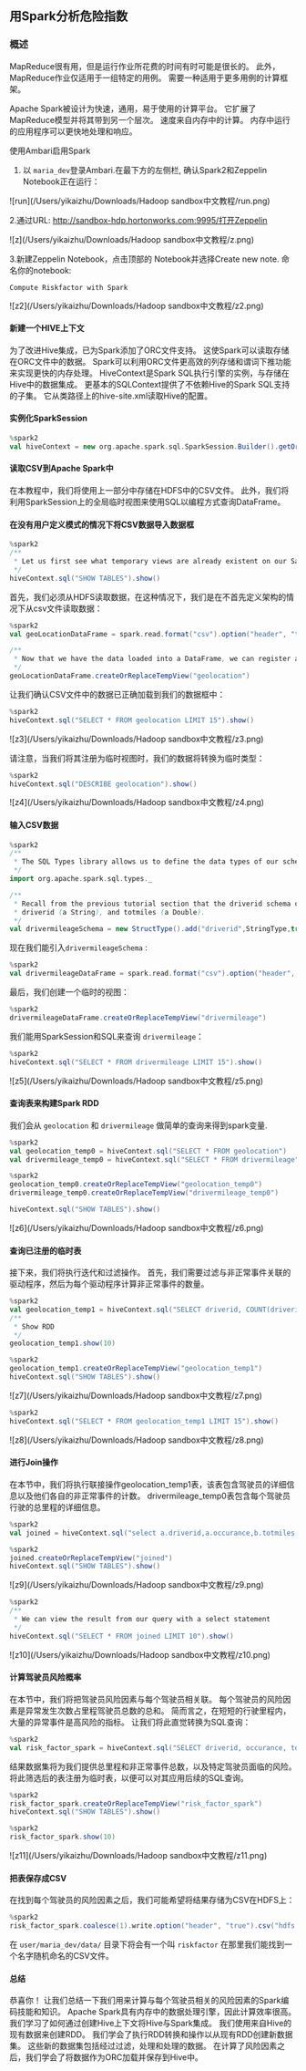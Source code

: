 ## 用Spark分析危险指数

### 概述

MapReduce很有用，但是运行作业所花费的时间有时可能是很长的。 此外，MapReduce作业仅适用于一组特定的用例。 需要一种适用于更多用例的计算框架。

Apache Spark被设计为快速，通用，易于使用的计算平台。 它扩展了MapReduce模型并将其带到另一个层次。 速度来自内存中的计算。 内存中运行的应用程序可以更快地处理和响应。



使用Ambari启用Spark

1. 以 `maria_dev`登录Ambari.在最下方的左侧栏, 确认Spark2和Zeppelin Notebook正在运行：

![run](/Users/yikaizhu/Downloads/Hadoop sandbox中文教程/run.png)

2.通过URL: http://sandbox-hdp.hortonworks.com:9995/打开Zeppelin

![z](/Users/yikaizhu/Downloads/Hadoop sandbox中文教程/z.png)

3.新建Zeppelin Notebook，点击顶部的 Notebook并选择Create new note. 命名你的notebook:

```
Compute Riskfactor with Spark
```

![z2](/Users/yikaizhu/Downloads/Hadoop sandbox中文教程/z2.png)



#### 新建一个HIVE上下文

为了改进Hive集成，已为Spark添加了ORC文件支持。 这使Spark可以读取存储在ORC文件中的数据。 Spark可以利用ORC文件更高效的列存储和谓词下推功能来实现更快的内存处理。 HiveContext是Spark SQL执行引擎的实例，与存储在Hive中的数据集成。 更基本的SQLContext提供了不依赖Hive的Spark SQL支持的子集。 它从类路径上的hive-site.xml读取Hive的配置。



#### 实例化SparkSession

```scala
%spark2
val hiveContext = new org.apache.spark.sql.SparkSession.Builder().getOrCreate()
```



#### 读取CSV到Apache Spark中

在本教程中，我们将使用上一部分中存储在HDFS中的CSV文件。 此外，我们将利用SparkSession上的全局临时视图来使用SQL以编程方式查询DataFrame。



#### 在没有用户定义模式的情况下将CSV数据导入数据框

```scala
%spark2
/**
 * Let us first see what temporary views are already existent on our Sandbox
 */
hiveContext.sql("SHOW TABLES").show()
```



首先，我们必须从HDFS读取数据，在这种情况下，我们是在不首先定义架构的情况下从csv文件读取数据：

```scala
%spark2
val geoLocationDataFrame = spark.read.format("csv").option("header", "true").load("hdfs:///tmp/data/geolocation.csv")

/**
 * Now that we have the data loaded into a DataFrame, we can register a temporary view.
 */
geoLocationDataFrame.createOrReplaceTempView("geolocation")
```

让我们确认CSV文件中的数据已正确加载到我们的数据框中：

```scala
%spark2
hiveContext.sql("SELECT * FROM geolocation LIMIT 15").show()
```

![z3](/Users/yikaizhu/Downloads/Hadoop sandbox中文教程/z3.png)

请注意，当我们将其注册为临时视图时，我们的数据将转换为临时类型：

```scala
%spark2
hiveContext.sql("DESCRIBE geolocation").show()
```

![z4](/Users/yikaizhu/Downloads/Hadoop sandbox中文教程/z4.png)



#### 输入CSV数据

```scala
%spark2
/**
 * The SQL Types library allows us to define the data types of our schema
 */
import org.apache.spark.sql.types._

/**
 * Recall from the previous tutorial section that the driverid schema only has two relations:
 * driverid (a String), and totmiles (a Double).
 */
val drivermileageSchema = new StructType().add("driverid",StringType,true).add("totmiles",DoubleType,true)
```

现在我们能引入`drivermileageSchema` :

```scala
%spark2
val drivermileageDataFrame = spark.read.format("csv").option("header", "true").schema(drivermileageSchema)load("hdfs:///tmp/data/drivermileage.csv")
```

最后，我们创建一个临时的视图：

```scala
%spark2
drivermileageDataFrame.createOrReplaceTempView("drivermileage")
```

我们能用SparkSession和SQL来查询 `drivermileage`：

```scala
%spark2
hiveContext.sql("SELECT * FROM drivermileage LIMIT 15").show()
```

![z5](/Users/yikaizhu/Downloads/Hadoop sandbox中文教程/z5.png)



#### 查询表来构建Spark RDD

我们会从 `geolocation` 和 `drivermileage` 做简单的查询来得到spark变量. 

```scala
%spark2
val geolocation_temp0 = hiveContext.sql("SELECT * FROM geolocation")
val drivermileage_temp0 = hiveContext.sql("SELECT * FROM drivermileage")
```

```scala
%spark2
geolocation_temp0.createOrReplaceTempView("geolocation_temp0")
drivermileage_temp0.createOrReplaceTempView("drivermileage_temp0")

hiveContext.sql("SHOW TABLES").show()
```

![z6](/Users/yikaizhu/Downloads/Hadoop sandbox中文教程/z6.png)



#### 查询已注册的临时表

接下来，我们将执行迭代和过滤操作。 首先，我们需要过滤与非正常事件关联的驱动程序，然后为每个驱动程序计算非正常事件的数量。

```scala
%spark2
val geolocation_temp1 = hiveContext.sql("SELECT driverid, COUNT(driverid) occurance from geolocation_temp0 WHERE event!='normal' GROUP BY driverid")
/**
 * Show RDD
 */
geolocation_temp1.show(10)
```

```scala
%spark2
geolocation_temp1.createOrReplaceTempView("geolocation_temp1")
hiveContext.sql("SHOW TABLES").show()
```

![z7](/Users/yikaizhu/Downloads/Hadoop sandbox中文教程/z7.png)

```scala
%spark2
hiveContext.sql("SELECT * FROM geolocation_temp1 LIMIT 15").show()
```

![z8](/Users/yikaizhu/Downloads/Hadoop sandbox中文教程/z8.png)



#### 进行Join操作

在本节中，我们将执行联接操作geolocation_temp1表，该表包含驾驶员的详细信息以及他们各自的非正常事件的计数。 drivermileage_temp0表包含每个驾驶员行驶的总里程的详细信息。

```scala
%spark2
val joined = hiveContext.sql("select a.driverid,a.occurance,b.totmiles from geolocation_temp1 a,drivermileage_temp0 b where a.driverid=b.driverid")
```

```scala
%spark2
joined.createOrReplaceTempView("joined")
hiveContext.sql("SHOW TABLES").show()
```

![z9](/Users/yikaizhu/Downloads/Hadoop sandbox中文教程/z9.png)

```scala
%spark2
/**
 * We can view the result from our query with a select statement
 */
hiveContext.sql("SELECT * FROM joined LIMIT 10").show()
```

![z10](/Users/yikaizhu/Downloads/Hadoop sandbox中文教程/z10.png)



#### 计算驾驶员风险概率

在本节中，我们将把驾驶员风险因素与每个驾驶员相关联。 每个驾驶员的风险因素是异常发生次数占里程驾驶员总数的总和。 简而言之，在短短的行驶里程内，大量的异常事件是高风险的指标。 让我们将此直觉转换为SQL查询：

```scala
%spark2
val risk_factor_spark = hiveContext.sql("SELECT driverid, occurance, totmiles, totmiles/occurance riskfactor FROM joined")
```

结果数据集将为我们提供总里程和非正常事件总数，以及特定驾驶员面临的风险。 将此筛选后的表注册为临时表，以便可以对其应用后续的SQL查询。

```scala
%spark2
risk_factor_spark.createOrReplaceTempView("risk_factor_spark")
hiveContext.sql("SHOW TABLES").show()
```

```scala
%spark2
risk_factor_spark.show(10)
```

![z11](/Users/yikaizhu/Downloads/Hadoop sandbox中文教程/z11.png)



#### 把表保存成CSV

在找到每个驾驶员的风险因素之后，我们可能希望将结果存储为CSV在HDFS上：

```scala
%spark2
risk_factor_spark.coalesce(1).write.option("header", "true").csv("hdfs:///tmp/data/riskfactor")
```

在 `user/maria_dev/data/` 目录下将会有一个叫 `riskfactor` 在那里我们能找到一个名字随机命名的CSV文件。



#### 总结

恭喜你！ 让我们总结一下我们用来计算与每个驾驶员相关的风险因素的Spark编码技能和知识。 Apache Spark具有内存中的数据处理引擎，因此计算效率很高。 我们学习了如何通过创建Hive上下文将Hive与Spark集成。 我们使用来自Hive的现有数据来创建RDD。 我们学会了执行RDD转换和操作以从现有RDD创建新数据集。 这些新的数据集包括经过过滤，处理和处理的数据。 在计算了风险因素之后，我们学会了将数据作为ORC加载并保存到Hive中。